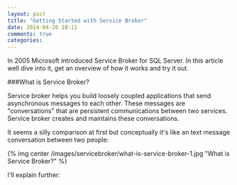 ```yaml
---
layout: post
title: "Getting Started with Service Broker"
date: 2014-04-26 18:11
comments: true
categories: 
---
```

In 2005 Microsoft introduced Service Broker for SQL Server. In this article well dive into it, get an overview of how it works and try it out. 

###What is Service Broker? 

Service broker helps you build loosely coupled applications that send asynchronous messages to each other. These messages are "conversations" that are persistent communications between two services. Service broker creates and maintains these conversations. 

It seems a silly comparison at first but conceptually it's like an text message conversation between two people:


{% img center /images/servicebroker/what-is-service-broker-1.jpg "What is Service Broker?" %}


I'll explain further:


